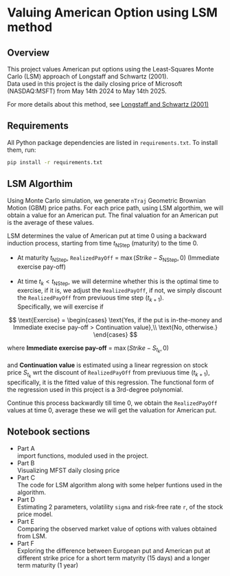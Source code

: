 # Valuing American Option using LSM method

## Overview

This project values American put options using the Least-Squares Monte Carlo (LSM) approach of Longstaff and Schwartz (2001). <br>
Data used in this project is the daily closing price of Microsoft (NASDAQ:MSFT) from May 14th 2024 to May 14th 2025.

For more details about this method, see [Longstaff and Schwartz (2001)](https://www.bing.com/ck/a?!&&p=1d4050da31f5a12d1c027a4b687fdee45f2918c6b2ef22d6747ac59175fa0a21JmltdHM9MTc0ODA0NDgwMA&ptn=3&ver=2&hsh=4&fclid=1822aef0-1d75-6a9b-2f67-bdb71c136b36&psq=longstaff+schwartz+LSM+2001+financial+review&u=a1aHR0cHM6Ly9wZW9wbGUubWF0aC5ldGh6LmNoLyU3RWhqZnVycmVyL3RlYWNoaW5nL0xvbmdzdGFmZlNjaHdhcnR6QW1lcmljYW5PcHRpb25zTGVhc3RTcXVhcmVNb250ZUNhcmxvLnBkZg&ntb=1)

## Requirements

All Python package dependencies are listed in `requirements.txt`. To install them, run:

```bash
pip install -r requirements.txt
```

## LSM Algorthim 

Using Monte Carlo simulation, we generate ``nTraj`` Geometric Brownian Motion (GBM) price paths. For each price path, using LSM algorthim, we will obtain a value for an American put. The final valuation for an American put is the average of these values.

LSM determines the value of American put at time 0 using a backward induction process, starting from time $t_\text{NStep}$ (maturity) to the time 0. <br>
- At maturity $t_\text{NStep}$, ``RealizedPayOff`` = $\max(Strike - S_\text{NStep}, 0)$ (Immediate exercise pay-off) <br> <br>
- At time $t_k < t_\text{NStep}$, we will determine whether this is the optimal time to exercise, if it is, we adjust the ``RealizedPayOff``, if not, we simply discount the ``RealizedPayOff`` from previuous time step ($t_{k+1}$). <br>
Specifically, we will exercise if

$$
\text{Exercise} =
\begin{cases}
\text{Yes, if the put is in-the-money and Immediate execise pay-off > Continuation value},\\
\text{No, otherwise.}
\end{cases}
$$

where __Immediate exercise pay-off__ = $\max(Strike - S_{t_k} ,0)$ <br> <br>
and __Continuation value__ is estimated using a linear regression on stock price $S_{t_k}$ wrt the discount of ``RealizedPayOff`` from previuous time ($t_{k+1}$), specifically, it is the fitted value of this regression. The functional form of the regression used in this project is a 3rd-degree polynomial.

Continue this process backwardly till time 0, we obtain the ``RealizedPayOff`` values at time 0, average these we will get the valuation for American put.


## Notebook sections
- Part A <br>
  import functions, moduled used in the project.
- Part B <br>
  Visualizing MFST daily closing price
- Part C <br>
  The code for LSM algorithm along with some helper funtions used in the algorithm.
- Part D <br>
  Estimating 2 parameters, volatility ``sigma`` and risk-free rate ``r``, of the stock price model.
- Part E <br>
  Comparing the observed market value of options with values obtained from LSM.
- Part F <br>
  Exploring the difference between European put and American put at different strike price for a short term matyrity (15 days) and a longer term maturity (1 year)
